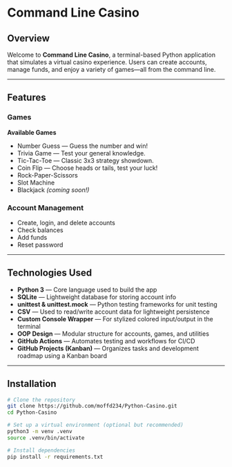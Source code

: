 # Command Line Casino

## Overview

Welcome to **Command Line Casino**, a terminal-based Python application that simulates a virtual casino experience. Users can create accounts, manage funds, and enjoy a variety of games—all from the command line.

---

## Features

### Games  
**Available Games**
-  Number Guess — Guess the number and win!
-  Trivia Game — Test your general knowledge.
-  Tic-Tac-Toe — Classic 3x3 strategy showdown.
-  Coin Flip — Choose heads or tails, test your luck!
-  Rock-Paper-Scissors
-  Slot Machine
-  Blackjack *(coming soon!)*

### Account Management
- Create, login, and delete accounts  
- Check balances  
- Add funds  
- Reset password  

---

## Technologies Used

-  **Python 3** — Core language used to build the app  
-  **SQLite** — Lightweight database for storing account info  
-  **unittest & unittest.mock** — Python testing frameworks for unit testing  
-  **CSV** — Used to read/write account data for lightweight persistence  
-  **Custom Console Wrapper** — For stylized colored input/output in the terminal  
-  **OOP Design** — Modular structure for accounts, games, and utilities  
-  **GitHub Actions** — Automates testing and workflows for CI/CD  
-  **GitHub Projects (Kanban)** — Organizes tasks and development roadmap using a Kanban board 
---

## Installation

```bash
# Clone the repository
git clone https://github.com/moffd234/Python-Casino.git
cd Python-Casino

# Set up a virtual environment (optional but recommended)
python3 -m venv .venv
source .venv/bin/activate

# Install dependencies
pip install -r requirements.txt
```
